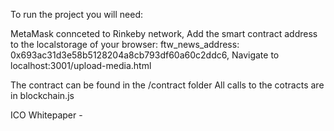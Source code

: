 To run the project you will need:

MetaMask connceted to Rinkeby network,
Add the smart contract address to the localstorage of your browser: ftw_news_address: 0x693ac31d3e58b5128204a8cb793df60a60c2ddc6, 
Navigate to localhost:3001/upload-media.html

The contract can be found in the /contract folder
All calls to the cotracts are in blockchain.js 

ICO Whitepaper - 



